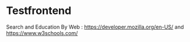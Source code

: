 # Testfrontend
Search and Education By Web : https://developer.mozilla.org/en-US/ and https://www.w3schools.com/
  
